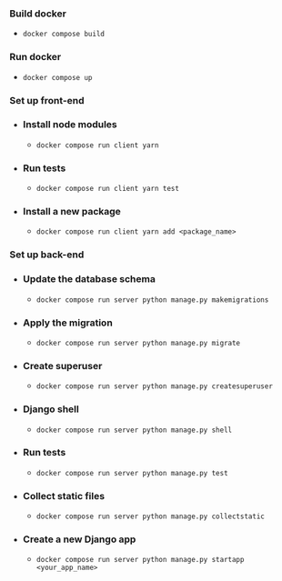 ### Build docker

  - `docker compose build`

### Run docker

  - `docker compose up`

### Set up front-end

- ### Install node modules

  - `docker compose run client yarn`

- ### Run tests

  - `docker compose run client yarn test`

- ### Install a new package

  - `docker compose run client yarn add <package_name>`

### Set up back-end

- ### Update the database schema

  - `docker compose run server python manage.py makemigrations`

- ### Apply the migration

  - `docker compose run server python manage.py migrate`

- ### Create superuser

  - `docker compose run server python manage.py createsuperuser`

- ### Django shell

  - `docker compose run server python manage.py shell`

- ### Run tests

  - `docker compose run server python manage.py test`

- ### Collect static files

  - `docker compose run server python manage.py collectstatic`

- ### Create a new Django app

  - `docker compose run server python manage.py startapp <your_app_name>`
